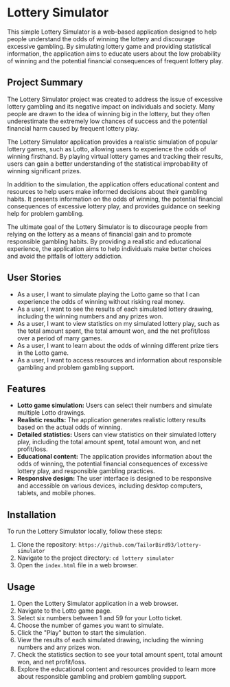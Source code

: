 # Lottery Simulator

This simple Lottery Simulator is a web-based application designed to help people understand the odds of winning the lottery and discourage excessive gambling. By simulating lottery game and providing statistical information, the application aims to educate users about the low probability of winning and the potential financial consequences of frequent lottery play.

## Project Summary

The Lottery Simulator project was created to address the issue of excessive lottery gambling and its negative impact on individuals and society. Many people are drawn to the idea of winning big in the lottery, but they often underestimate the extremely low chances of success and the potential financial harm caused by frequent lottery play.

The Lottery Simulator application provides a realistic simulation of popular lottery games, such as Lotto, allowing users to experience the odds of winning firsthand. By playing virtual lottery games and tracking their results, users can gain a better understanding of the statistical improbability of winning significant prizes.

In addition to the simulation, the application offers educational content and resources to help users make informed decisions about their gambling habits. It presents information on the odds of winning, the potential financial consequences of excessive lottery play, and provides guidance on seeking help for problem gambling.

The ultimate goal of the Lottery Simulator is to discourage people from relying on the lottery as a means of financial gain and to promote responsible gambling habits. By providing a realistic and educational experience, the application aims to help individuals make better choices and avoid the pitfalls of lottery addiction.

## User Stories

- As a user, I want to simulate playing the Lotto game so that I can experience the odds of winning without risking real money.
- As a user, I want to see the results of each simulated lottery drawing, including the winning numbers and any prizes won.
- As a user, I want to view statistics on my simulated lottery play, such as the total amount spent, the total amount won, and the net profit/loss over a period of many games.
- As a user, I want to learn about the odds of winning different prize tiers in the Lotto game.
- As a user, I want to access resources and information about responsible gambling and problem gambling support.

## Features

- **Lotto game simulation:** Users can select their numbers and simulate multiple Lotto drawings.
- **Realistic results:** The application generates realistic lottery results based on the actual odds of winning.
- **Detailed statistics:** Users can view statistics on their simulated lottery play, including the total amount spent, total amount won, and net profit/loss.
- **Educational content:** The application provides information about the odds of winning, the potential financial consequences of excessive lottery play, and responsible gambling practices.
- **Responsive design:** The user interface is designed to be responsive and accessible on various devices, including desktop computers, tablets, and mobile phones.

## Installation

To run the Lottery Simulator locally, follow these steps:

1. Clone the repository: ```https://github.com/TailorBird93/lottery-simulator```
2. Navigate to the project directory:
```cd lottery simulator```
3. Open the ```index.html``` file in a web browser.

## Usage

1. Open the Lottery Simulator application in a web browser.
2. Navigate to the Lotto game page.
3. Select six numbers between 1 and 59 for your Lotto ticket.
4. Choose the number of games you want to simulate.
5. Click the "Play" button to start the simulation.
6. View the results of each simulated drawing, including the winning numbers and any prizes won.
7. Check the statistics section to see your total amount spent, total amount won, and net profit/loss.
8. Explore the educational content and resources provided to learn more about responsible gambling and problem gambling support.
